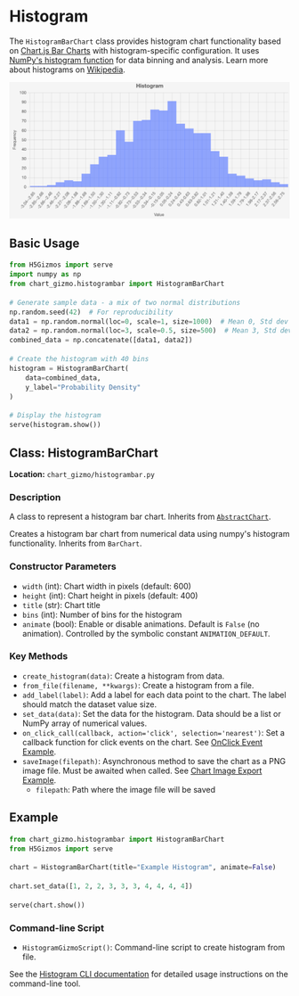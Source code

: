 # Histogram

The `HistogramBarChart` class provides histogram chart functionality based on [Chart.js Bar Charts](https://www.chartjs.org/docs/latest/charts/bar.html) with histogram-specific configuration. It uses [NumPy's histogram function](https://numpy.org/doc/stable/reference/generated/numpy.histogram.html) for data binning and analysis. Learn more about histograms on [Wikipedia](https://en.wikipedia.org/wiki/Histogram).

![Sample Histogram Chart](../screenshots/histogram.png)

## Basic Usage

```python
from H5Gizmos import serve
import numpy as np
from chart_gizmo.histogrambar import HistogramBarChart

# Generate sample data - a mix of two normal distributions
np.random.seed(42)  # For reproducibility
data1 = np.random.normal(loc=0, scale=1, size=1000)  # Mean 0, Std dev 1
data2 = np.random.normal(loc=3, scale=0.5, size=500)  # Mean 3, Std dev 0.5
combined_data = np.concatenate([data1, data2])

# Create the histogram with 40 bins
histogram = HistogramBarChart(
    data=combined_data,
    y_label="Probability Density"
)

# Display the histogram
serve(histogram.show())
```

## Class: HistogramBarChart

**Location:** `chart_gizmo/histogrambar.py`

### Description

A class to represent a histogram bar chart. Inherits from [`AbstractChart`](../api/charts.md).

Creates a histogram bar chart from numerical data using numpy's histogram functionality. Inherits from `BarChart`.

### Constructor Parameters

- `width` (int): Chart width in pixels (default: 600)
- `height` (int): Chart height in pixels (default: 400)
- `title` (str): Chart title
- `bins` (int): Number of bins for the histogram
- `animate` (bool): Enable or disable animations. Default is `False` (no animation). Controlled by the symbolic constant `ANIMATION_DEFAULT`.

### Key Methods

- `create_histogram(data)`: Create a histogram from data.
- `from_file(filename, **kwargs)`: Create a histogram from a file.
- `add_label(label)`: Add a label for each data point to the chart. The label should match the dataset value size.
- `set_data(data)`: Set the data for the histogram. Data should be a list or NumPy array of numerical values.
- `on_click_call(callback, action='click', selection='nearest')`: Set a callback function for click events on the chart. See [OnClick Event Example](../examples/#onclick-event-example).
- `saveImage(filepath)`: Asynchronous method to save the chart as a PNG image file. Must be awaited when called. See [Chart Image Export Example](../examples/#chart-image-export).
  - `filepath`: Path where the image file will be saved

## Example

```python
from chart_gizmo.histogrambar import HistogramBarChart
from H5Gizmos import serve

chart = HistogramBarChart(title="Example Histogram", animate=False)

chart.set_data([1, 2, 2, 3, 3, 3, 4, 4, 4, 4])

serve(chart.show())
```

### Command-line Script

- `HistogramGizmoScript()`: Command-line script to create histogram from file.

See the [Histogram CLI documentation](../cli/histogram.md) for detailed usage instructions on the command-line tool.
